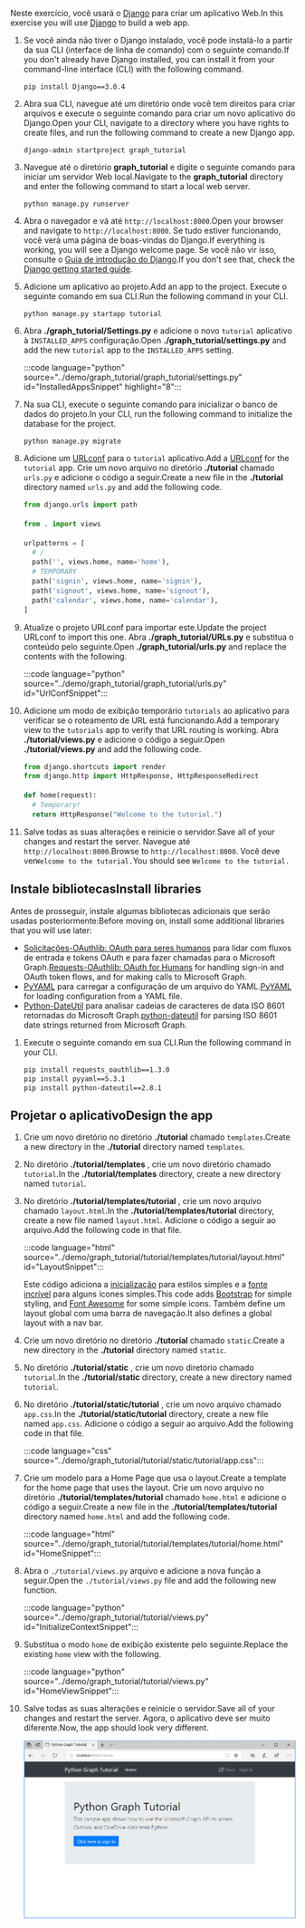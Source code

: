 <!-- markdownlint-disable MD002 MD041 -->

<span data-ttu-id="26700-101">Neste exercício, você usará o [Django](https://www.djangoproject.com/) para criar um aplicativo Web.</span><span class="sxs-lookup"><span data-stu-id="26700-101">In this exercise you will use [Django](https://www.djangoproject.com/) to build a web app.</span></span>

1. <span data-ttu-id="26700-102">Se você ainda não tiver o Django instalado, você pode instalá-lo a partir da sua CLI (interface de linha de comando) com o seguinte comando.</span><span class="sxs-lookup"><span data-stu-id="26700-102">If you don't already have Django installed, you can install it from your command-line interface (CLI) with the following command.</span></span>

    ```Shell
    pip install Django==3.0.4
    ```

1. <span data-ttu-id="26700-103">Abra sua CLI, navegue até um diretório onde você tem direitos para criar arquivos e execute o seguinte comando para criar um novo aplicativo do Django.</span><span class="sxs-lookup"><span data-stu-id="26700-103">Open your CLI, navigate to a directory where you have rights to create files, and run the following command to create a new Django app.</span></span>

    ```Shell
    django-admin startproject graph_tutorial
    ```

1. <span data-ttu-id="26700-104">Navegue até o diretório **graph_tutorial** e digite o seguinte comando para iniciar um servidor Web local.</span><span class="sxs-lookup"><span data-stu-id="26700-104">Navigate to the **graph_tutorial** directory and enter the following command to start a local web server.</span></span>

    ```Shell
    python manage.py runserver
    ```

1. <span data-ttu-id="26700-105">Abra o navegador e vá até `http://localhost:8000`.</span><span class="sxs-lookup"><span data-stu-id="26700-105">Open your browser and navigate to `http://localhost:8000`.</span></span> <span data-ttu-id="26700-106">Se tudo estiver funcionando, você verá uma página de boas-vindas do Django.</span><span class="sxs-lookup"><span data-stu-id="26700-106">If everything is working, you will see a Django welcome page.</span></span> <span data-ttu-id="26700-107">Se você não vir isso, consulte o [Guia de introdução do Django](https://www.djangoproject.com/start/).</span><span class="sxs-lookup"><span data-stu-id="26700-107">If you don't see that, check the [Django getting started guide](https://www.djangoproject.com/start/).</span></span>

1. <span data-ttu-id="26700-108">Adicione um aplicativo ao projeto.</span><span class="sxs-lookup"><span data-stu-id="26700-108">Add an app to the project.</span></span> <span data-ttu-id="26700-109">Execute o seguinte comando em sua CLI.</span><span class="sxs-lookup"><span data-stu-id="26700-109">Run the following command in your CLI.</span></span>

    ```Shell
    python manage.py startapp tutorial
    ```

1. <span data-ttu-id="26700-110">Abra **./graph_tutorial/Settings.py** e adicione o novo `tutorial` aplicativo à `INSTALLED_APPS` configuração.</span><span class="sxs-lookup"><span data-stu-id="26700-110">Open **./graph_tutorial/settings.py** and add the new `tutorial` app to the `INSTALLED_APPS` setting.</span></span>

    :::code language="python" source="../demo/graph_tutorial/graph_tutorial/settings.py" id="InstalledAppsSnippet" highlight="8":::

1. <span data-ttu-id="26700-111">Na sua CLI, execute o seguinte comando para inicializar o banco de dados do projeto.</span><span class="sxs-lookup"><span data-stu-id="26700-111">In your CLI, run the following command to initialize the database for the project.</span></span>

    ```Shell
    python manage.py migrate
    ```

1. <span data-ttu-id="26700-112">Adicione um [URLconf](https://docs.djangoproject.com/en/3.0/topics/http/urls/) para o `tutorial` aplicativo.</span><span class="sxs-lookup"><span data-stu-id="26700-112">Add a [URLconf](https://docs.djangoproject.com/en/3.0/topics/http/urls/) for the `tutorial` app.</span></span> <span data-ttu-id="26700-113">Crie um novo arquivo no diretório **./tutorial** chamado `urls.py` e adicione o código a seguir.</span><span class="sxs-lookup"><span data-stu-id="26700-113">Create a new file in the **./tutorial** directory named `urls.py` and add the following code.</span></span>

    ```python
    from django.urls import path

    from . import views

    urlpatterns = [
      # /
      path('', views.home, name='home'),
      # TEMPORARY
      path('signin', views.home, name='signin'),
      path('signout', views.home, name='signout'),
      path('calendar', views.home, name='calendar'),
    ]
    ```

1. <span data-ttu-id="26700-114">Atualize o projeto URLconf para importar este.</span><span class="sxs-lookup"><span data-stu-id="26700-114">Update the project URLconf to import this one.</span></span> <span data-ttu-id="26700-115">Abra **./graph_tutorial/URLs.py** e substitua o conteúdo pelo seguinte.</span><span class="sxs-lookup"><span data-stu-id="26700-115">Open **./graph_tutorial/urls.py** and replace the contents with the following.</span></span>

    :::code language="python" source="../demo/graph_tutorial/graph_tutorial/urls.py" id="UrlConfSnippet":::

1. <span data-ttu-id="26700-116">Adicione um modo de exibição temporário `tutorials` ao aplicativo para verificar se o roteamento de URL está funcionando.</span><span class="sxs-lookup"><span data-stu-id="26700-116">Add a temporary view to the `tutorials` app to verify that URL routing is working.</span></span> <span data-ttu-id="26700-117">Abra **./tutorial/views.py** e adicione o código a seguir.</span><span class="sxs-lookup"><span data-stu-id="26700-117">Open **./tutorial/views.py** and add the following code.</span></span>

    ```python
    from django.shortcuts import render
    from django.http import HttpResponse, HttpResponseRedirect

    def home(request):
      # Temporary!
      return HttpResponse("Welcome to the tutorial.")
    ```

1. <span data-ttu-id="26700-118">Salve todas as suas alterações e reinicie o servidor.</span><span class="sxs-lookup"><span data-stu-id="26700-118">Save all of your changes and restart the server.</span></span> <span data-ttu-id="26700-119">Navegue até `http://localhost:8000`.</span><span class="sxs-lookup"><span data-stu-id="26700-119">Browse to `http://localhost:8000`.</span></span> <span data-ttu-id="26700-120">Você deve ver`Welcome to the tutorial.`</span><span class="sxs-lookup"><span data-stu-id="26700-120">You should see `Welcome to the tutorial.`</span></span>

## <a name="install-libraries"></a><span data-ttu-id="26700-121">Instale bibliotecas</span><span class="sxs-lookup"><span data-stu-id="26700-121">Install libraries</span></span>

<span data-ttu-id="26700-122">Antes de prosseguir, instale algumas bibliotecas adicionais que serão usadas posteriormente:</span><span class="sxs-lookup"><span data-stu-id="26700-122">Before moving on, install some additional libraries that you will use later:</span></span>

- <span data-ttu-id="26700-123">[Solicitações-OAuthlib: OAuth para seres humanos](https://requests-oauthlib.readthedocs.io/en/latest/) para lidar com fluxos de entrada e tokens OAuth e para fazer chamadas para o Microsoft Graph.</span><span class="sxs-lookup"><span data-stu-id="26700-123">[Requests-OAuthlib: OAuth for Humans](https://requests-oauthlib.readthedocs.io/en/latest/) for handling sign-in and OAuth token flows, and for making calls to Microsoft Graph.</span></span>
- <span data-ttu-id="26700-124">[PyYAML](https://pyyaml.org/wiki/PyYAMLDocumentation) para carregar a configuração de um arquivo do YAML.</span><span class="sxs-lookup"><span data-stu-id="26700-124">[PyYAML](https://pyyaml.org/wiki/PyYAMLDocumentation) for loading configuration from a YAML file.</span></span>
- <span data-ttu-id="26700-125">[Python-DateUtil](https://pypi.org/project/python-dateutil/) para analisar cadeias de caracteres de data ISO 8601 retornadas do Microsoft Graph.</span><span class="sxs-lookup"><span data-stu-id="26700-125">[python-dateutil](https://pypi.org/project/python-dateutil/) for parsing ISO 8601 date strings returned from Microsoft Graph.</span></span>

1. <span data-ttu-id="26700-126">Execute o seguinte comando em sua CLI.</span><span class="sxs-lookup"><span data-stu-id="26700-126">Run the following command in your CLI.</span></span>

    ```Shell
    pip install requests_oauthlib==1.3.0
    pip install pyyaml==5.3.1
    pip install python-dateutil==2.8.1
    ```

## <a name="design-the-app"></a><span data-ttu-id="26700-127">Projetar o aplicativo</span><span class="sxs-lookup"><span data-stu-id="26700-127">Design the app</span></span>

1. <span data-ttu-id="26700-128">Crie um novo diretório no diretório **./tutorial** chamado `templates`.</span><span class="sxs-lookup"><span data-stu-id="26700-128">Create a new directory in the **./tutorial** directory named `templates`.</span></span>

1. <span data-ttu-id="26700-129">No diretório **./tutorial/templates** , crie um novo diretório chamado `tutorial`.</span><span class="sxs-lookup"><span data-stu-id="26700-129">In the **./tutorial/templates** directory, create a new directory named `tutorial`.</span></span>

1. <span data-ttu-id="26700-130">No diretório **./tutorial/templates/tutorial** , crie um novo arquivo chamado `layout.html`.</span><span class="sxs-lookup"><span data-stu-id="26700-130">In the **./tutorial/templates/tutorial** directory, create a new file named `layout.html`.</span></span> <span data-ttu-id="26700-131">Adicione o código a seguir ao arquivo.</span><span class="sxs-lookup"><span data-stu-id="26700-131">Add the following code in that file.</span></span>

    :::code language="html" source="../demo/graph_tutorial/tutorial/templates/tutorial/layout.html" id="LayoutSnippet":::

    <span data-ttu-id="26700-132">Este código adiciona a [inicialização](http://getbootstrap.com/) para estilos simples e a [fonte incrível](https://fontawesome.com/) para alguns ícones simples.</span><span class="sxs-lookup"><span data-stu-id="26700-132">This code adds [Bootstrap](http://getbootstrap.com/) for simple styling, and [Font Awesome](https://fontawesome.com/) for some simple icons.</span></span> <span data-ttu-id="26700-133">Também define um layout global com uma barra de navegação.</span><span class="sxs-lookup"><span data-stu-id="26700-133">It also defines a global layout with a nav bar.</span></span>

1. <span data-ttu-id="26700-134">Crie um novo diretório no diretório **./tutorial** chamado `static`.</span><span class="sxs-lookup"><span data-stu-id="26700-134">Create a new directory in the **./tutorial** directory named `static`.</span></span>

1. <span data-ttu-id="26700-135">No diretório **./tutorial/static** , crie um novo diretório chamado `tutorial`.</span><span class="sxs-lookup"><span data-stu-id="26700-135">In the **./tutorial/static** directory, create a new directory named `tutorial`.</span></span>

1. <span data-ttu-id="26700-136">No diretório **./tutorial/static/tutorial** , crie um novo arquivo chamado `app.css`.</span><span class="sxs-lookup"><span data-stu-id="26700-136">In the **./tutorial/static/tutorial** directory, create a new file named `app.css`.</span></span> <span data-ttu-id="26700-137">Adicione o código a seguir ao arquivo.</span><span class="sxs-lookup"><span data-stu-id="26700-137">Add the following code in that file.</span></span>

    :::code language="css" source="../demo/graph_tutorial/tutorial/static/tutorial/app.css":::

1. <span data-ttu-id="26700-138">Crie um modelo para a Home Page que usa o layout.</span><span class="sxs-lookup"><span data-stu-id="26700-138">Create a template for the home page that uses the layout.</span></span> <span data-ttu-id="26700-139">Crie um novo arquivo no diretório **./tutorial/templates/tutorial** chamado `home.html` e adicione o código a seguir.</span><span class="sxs-lookup"><span data-stu-id="26700-139">Create a new file in the **./tutorial/templates/tutorial** directory named `home.html` and add the following code.</span></span>

    :::code language="html" source="../demo/graph_tutorial/tutorial/templates/tutorial/home.html" id="HomeSnippet":::

1. <span data-ttu-id="26700-140">Abra o `./tutorial/views.py` arquivo e adicione a nova função a seguir.</span><span class="sxs-lookup"><span data-stu-id="26700-140">Open the `./tutorial/views.py` file and add the following new function.</span></span>

    :::code language="python" source="../demo/graph_tutorial/tutorial/views.py" id="InitializeContextSnippet":::

1. <span data-ttu-id="26700-141">Substitua o modo `home` de exibição existente pelo seguinte.</span><span class="sxs-lookup"><span data-stu-id="26700-141">Replace the existing `home` view with the following.</span></span>

    :::code language="python" source="../demo/graph_tutorial/tutorial/views.py" id="HomeViewSnippet":::

1. <span data-ttu-id="26700-142">Salve todas as suas alterações e reinicie o servidor.</span><span class="sxs-lookup"><span data-stu-id="26700-142">Save all of your changes and restart the server.</span></span> <span data-ttu-id="26700-143">Agora, o aplicativo deve ser muito diferente.</span><span class="sxs-lookup"><span data-stu-id="26700-143">Now, the app should look very different.</span></span>

    ![Uma captura de tela da página inicial reprojetada](./images/create-app-01.png)
